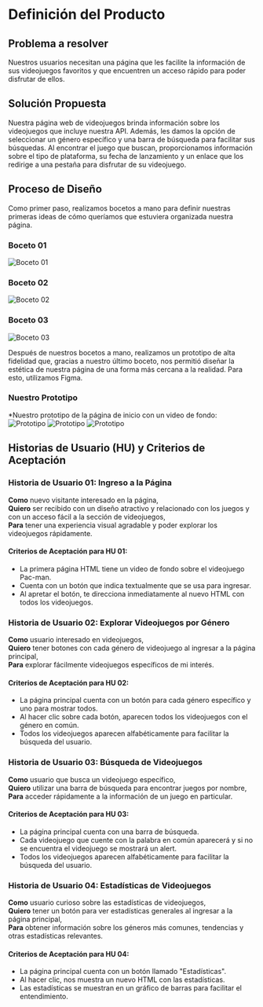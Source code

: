 # Definición del Producto

## Problema a resolver
Nuestros usuarios necesitan una página que les facilite la información de sus videojuegos favoritos y que encuentren un acceso rápido para poder disfrutar de ellos.

## Solución Propuesta
Nuestra página web de videojuegos brinda información sobre los videojuegos que incluye nuestra API. Además, les damos la opción de seleccionar un género específico y una barra de búsqueda para facilitar sus búsquedas. Al encontrar el juego que buscan, proporcionamos información sobre el tipo de plataforma, su fecha de lanzamiento y un enlace que los redirige a una pestaña para disfrutar de su videojuego.

## Proceso de Diseño
Como primer paso, realizamos bocetos a mano para definir nuestras primeras ideas de cómo queríamos que estuviera organizada nuestra página.

### Boceto 01
![Boceto 01](.img/1er-boceto.png)

### Boceto 02
![Boceto 02](imagen)

### Boceto 03
![Boceto 03](imagen)

Después de nuestros bocetos a mano, realizamos un prototipo de alta fidelidad que, gracias a nuestro último boceto, nos permitió diseñar la estética de nuestra página de una forma más cercana a la realidad. Para esto, utilizamos Figma.

### Nuestro Prototipo
*Nuestro prototipo de la página de inicio con un video de fondo:
![Prototipo](.assets/downloads/inicio-página.png)
![Prototipo](imagen)
![Prototipo](imagen)

## Historias de Usuario (HU) y Criterios de Aceptación

### Historia de Usuario 01: Ingreso a la Página

**Como** nuevo visitante interesado en la página,  
**Quiero** ser recibido con un diseño atractivo y relacionado con los juegos y con un acceso fácil a la sección de videojuegos,  
**Para** tener una experiencia visual agradable y poder explorar los videojuegos rápidamente.

#### Criterios de Aceptación para HU 01:

- La primera página HTML tiene un video de fondo sobre el videojuego Pac-man.
- Cuenta con un botón que indica textualmente que se usa para ingresar.
- Al apretar el botón, te direcciona inmediatamente al nuevo HTML con todos los videojuegos.

### Historia de Usuario 02: Explorar Videojuegos por Género

**Como** usuario interesado en videojuegos,  
**Quiero** tener botones con cada género de videojuego al ingresar a la página principal,  
**Para** explorar fácilmente videojuegos específicos de mi interés.

#### Criterios de Aceptación para HU 02:

- La página principal cuenta con un botón para cada género específico y uno para mostrar todos.
- Al hacer clic sobre cada botón, aparecen todos los videojuegos con el género en común.
- Todos los videojuegos aparecen alfabéticamente para facilitar la búsqueda del usuario.

### Historia de Usuario 03: Búsqueda de Videojuegos

**Como** usuario que busca un videojuego específico,  
**Quiero** utilizar una barra de búsqueda para encontrar juegos por nombre,  
**Para** acceder rápidamente a la información de un juego en particular.

#### Criterios de Aceptación para HU 03:

- La página principal cuenta con una barra de búsqueda.
- Cada videojuego que cuente con la palabra en común aparecerá y si no se encuentra el videojuego se mostrará un alert.
- Todos los videojuegos aparecen alfabéticamente para facilitar la búsqueda del usuario.

### Historia de Usuario 04: Estadísticas de Videojuegos

**Como** usuario curioso sobre las estadísticas de videojuegos,  
**Quiero** tener un botón para ver estadísticas generales al ingresar a la página principal,  
**Para** obtener información sobre los géneros más comunes, tendencias y otras estadísticas relevantes.

#### Criterios de Aceptación para HU 04:

- La página principal cuenta con un botón llamado "Estadísticas".
- Al hacer clic, nos muestra un nuevo HTML con las estadísticas.
- Las estadísticas se muestran en un gráfico de barras para facilitar el entendimiento.
